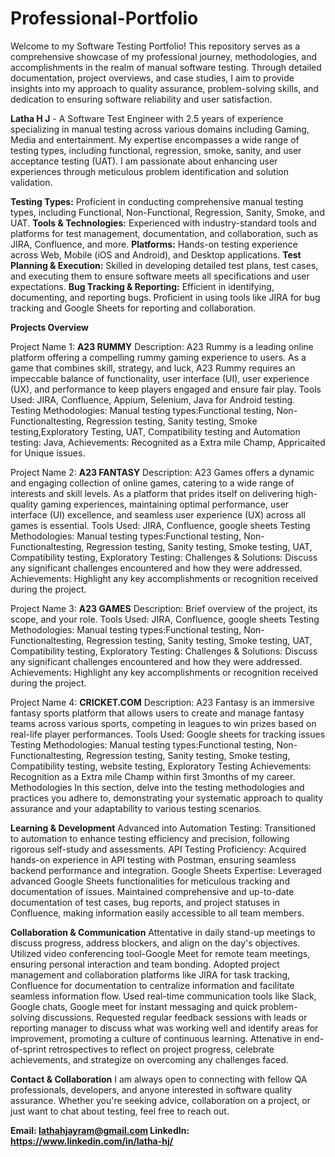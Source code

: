 # Professional-Portfolio
Welcome to my Software Testing Portfolio!
This repository serves as a comprehensive showcase of my professional journey, methodologies, and accomplishments in the realm of manual software testing. Through detailed documentation, project overviews, and case studies, I aim to provide insights into my approach to quality assurance, problem-solving skills, and dedication to ensuring software reliability and user satisfaction.

**Latha H J** - A Software Test Engineer with 2.5 years of experience specializing in manual testing across various domains including Gaming, Media and entertainment. My expertise encompasses a wide range of testing types, including functional, regression, smoke, sanity, and user acceptance testing (UAT). I am passionate about enhancing user experiences through meticulous problem identification and solution validation.


**Testing Types:** Proficient in conducting comprehensive manual testing types, including Functional, Non-Functional, Regression, Sanity, Smoke, and UAT.
**Tools & Technologies:** Experienced with industry-standard tools and platforms for test management, documentation, and collaboration, such as JIRA, Confluence, and more.
**Platforms:** Hands-on testing experience across Web, Mobile (iOS and Android), and Desktop applications.
**Test Planning & Execution:** Skilled in developing detailed test plans, test cases, and executing them to ensure software meets all specifications and user expectations.
**Bug Tracking & Reporting:** Efficient in identifying, documenting, and reporting bugs. Proficient in using tools like JIRA for bug tracking and Google Sheets for reporting and collaboration.

**Projects Overview**

Project Name 1: **A23 RUMMY**
Description: A23 Rummy is a leading online platform offering a compelling rummy gaming experience to users. As a game that combines skill, strategy, and luck, A23 Rummy requires an impeccable balance of functionality, user interface (UI), user experience (UX), and performance to keep players engaged and ensure fair play. 
Tools Used: JIRA, Confluence, Appium, Selenium, Java for Android testing.
Testing Methodologies: Manual testing types:Functional testing, Non-Functionaltesting, Regression testing, Sanity testing, Smoke testing,Exploratory Testing, UAT, Compatibility testing and Automation testing: Java, 
Achievements: Recognited as a Extra mile Champ, Appricaited for Unique issues.

Project Name 2: **A23 FANTASY**
Description: A23 Games offers a dynamic and engaging collection of online games, catering to a wide range of interests and skill levels. As a platform that prides itself on delivering high-quality gaming experiences, maintaining optimal performance, user interface (UI) excellence, and seamless user experience (UX) across all games is essential.
Tools Used: JIRA, Confluence, google sheets
Testing Methodologies: Manual testing types:Functional testing, Non-Functionaltesting, Regression testing, Sanity testing, Smoke testing, UAT, Compatibility testing, Exploratory Testing:
Challenges & Solutions: Discuss any significant challenges encountered and how they were addressed.
Achievements: Highlight any key accomplishments or recognition received during the project.

Project Name 3: **A23 GAMES**
Description: Brief overview of the project, its scope, and your role.
Tools Used: JIRA, Confluence, google sheets
Testing Methodologies: Manual testing types:Functional testing, Non-Functionaltesting, Regression testing, Sanity testing, Smoke testing, UAT, Compatibility testing, Exploratory Testing:
Challenges & Solutions: Discuss any significant challenges encountered and how they were addressed.
Achievements: Highlight any key accomplishments or recognition received during the project.

Project Name 4: **CRICKET.COM**
Description: A23 Fantasy is an immersive fantasy sports platform that allows users to create and manage fantasy teams across various sports, competing in leagues to win prizes based on real-life player performances. 
Tools Used: Google sheets for tracking issues
Testing Methodologies: Manual testing types:Functional testing, Non-Functionaltesting, Regression testing, Sanity testing, Smoke testing, Compatibility testing, website testing, Exploratory Testing
Achievements: Recognition as a Extra mile Champ within first 3months of my career.
Methodologies
In this section, delve into the testing methodologies and practices you adhere to, demonstrating your systematic approach to quality assurance and your adaptability to various testing scenarios.

**Learning & Development**
Advanced into Automation Testing: Transitioned to automation to enhance testing efficiency and precision, following rigorous self-study and assessments.
API Testing Proficiency: Acquired hands-on experience in API testing with Postman, ensuring seamless backend performance and integration.
Google Sheets Expertise: Leveraged advanced Google Sheets functionalities for meticulous tracking and documentation of issues.
Maintained comprehensive and up-to-date documentation of test cases, bug reports, and project statuses in Confluence, making information easily accessible to all team members.

**Collaboration & Communication**
Attentative in daily stand-up meetings to discuss progress, address blockers, and align on the day's objectives.
Utilized video conferencing tool-Google Meet for remote team meetings, ensuring personal interaction and team bonding.
Adopted project management and collaboration platforms like JIRA for task tracking, Confluence for documentation to centralize information and facilitate seamless information flow.
Used real-time communication tools like Slack, Google chats, Google meet for instant messaging and quick problem-solving discussions.
Requested regular feedback sessions with leads or reporting manager to discuss what was working well and identify areas for improvement, promoting a culture of continuous learning.
Attenative in end-of-sprint retrospectives to reflect on project progress, celebrate achievements, and strategize on overcoming any challenges faced.

**Contact & Collaboration**
I am always open to connecting with fellow QA professionals, developers, and anyone interested in software quality assurance. Whether you're seeking advice, collaboration on a project, or just want to chat about testing, feel free to reach out.

**Email: lathahjayram@gmail.com
LinkedIn: https://www.linkedin.com/in/latha-hj/**
